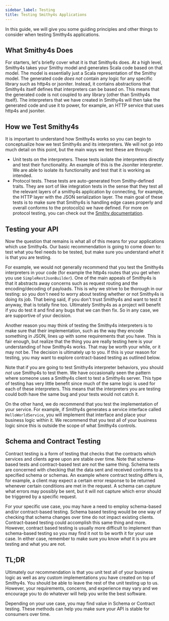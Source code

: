```yaml
---
sidebar_label: Testing
title: Testing Smithy4s Applications
---
```


In this guide, we will give you some guiding principles and other things to consider when testing Smithy4s applications.

## What Smithy4s Does

For starters, let's briefly cover what it is that Smithy4s does. At a high level, Smithy4s takes your Smithy model and generates Scala code based on that model. The model is essentially just a Scala representation of the Smithy model. The generated code _does not_ contain any logic for any specific library such as http4s or jsoniter. Instead, it contains abstractions that Smithy4s itself defines that interpreters can be based on. This means that the generated code is not coupled to any library (other than Smithy4s itself). The interpreters that we have created in Smithy4s will then take the generated code and use it to power, for example, an HTTP service that uses http4s and jsoniter.

## How we Test Smithy4s

It is important to understand how Smithy4s works so you can begin to conceptualize how we test Smithy4s and its interpreters. We will not go into much detail on this point, but the main ways we test these are through:

- Unit tests on the interpreters. These tests isolate the interpreters directly and test their functionality. An example of this is the Jsoniter interpreter. We are able to isolate its functionality and test that it is working as intended.
- Protocol tests. These tests are auto-generated from Smithy-defined traits. They are sort of like integration tests in the sense that they test all the relevant layers of a smithy4s application by connecting, for example, the HTTP layer with the JSON serialization layer. The main goal of these tests is to make sure that Smithy4s is handling edge cases properly and overall conforms to the protocol(s) we have defined. For more on protocol testing, you can check out the [Smithy documentation](https://smithy.io/2.0/additional-specs/http-protocol-compliance-tests.html).

## Testing your API

Now the question that remains is what all of this means for your applications which use Smithy4s. Our basic recommendation is going to come down to: test what you feel needs to be tested, but make sure you understand _what_ it is that you are testing.

For example, we would not generally recommend that you test the Smithy4s interpreters in your code (for example the http4s routes that you get when you use `SimpleRestJsonBuilder`). One of the main appeals of Smithy4s is that it abstracts away concerns such as request routing and the encoding/decoding of payloads. This is why we strive to be thorough in our testing: so you don't need to worry about testing whether or not Smithy4s is doing its job. That being said, if you don't trust Smithy4s and want to test it anyway, that is totally fine too. Ultimately Smithy4s as a project will benefit if you do test it and find any bugs that we can then fix. So in any case, we are supportive of your decision.

Another reason you may think of testing the Smithy4s interpreters is to make sure that their implementation, such as the way they encode something in JSON, lines up with some requirements that you have. This is fair enough, but realize that the thing you are really testing here is your understanding of how Smithy4s works. That may be worth your while, or it may not be. The decision is ultimately up to you. If this is your reason for testing, you may want to explore contract-based testing as outlined below.

Note that if you are going to test Smithy4s interpreter behaviors, you should _not_ use Smithy4s to test them. We have occasionally seen the pattern where someone uses a Smithy4s client to test a Smithy4s server. This type of testing has very little benefit since much of the same logic is used for each of these interpreters. This means that the interpreters you are testing could both have the same bug and your tests would not catch it.

On the other hand, we do recommend that you test the implementation of your service. For example, if Smithy4s generates a service interface called `HelloWorldService`, you will implement that interface and place your business logic within it. We recommend that you test all of your business logic since this is outside the scope of what Smithy4s controls.

## Schema and Contract Testing

Contract testing is a form of testing that checks that the contracts which services and clients agree upon are stable over time. Note that schema-based tests and contract-based test are not the same thing. Schema tests are concerned with checking that the data sent and received conforms to a specified schema or schemas. An example where contract testing differs is, for example, a client may expect a certain error response to be returned whenever certain conditions are met in the request. A schema can capture what errors may possibly be sent, but it will not capture which error should be triggered by a specific request.

For your specific use case, you may have a need to employ schema-based and/or contract-based testing. Schema based testing would be one way of checking that schema changes over time do not impact existing clients. Contract-based testing could accomplish this same thing and more. However, contract based testing is usually more difficult to implement than schema-based testing so you may find it not to be worth it for your use case. In either case, remember to make sure you know _what_ it is you are testing and what you are not.

## TL;DR

Ultimately our recommendation is that you unit test all of your business logic as well as any custom implementations you have created on top of Smithy4s. You should be able to leave the rest of the unit testing up to us. However, your requirements, concerns, and experience may vary and we encourage you to do whatever will help you write the best software.

Depending on your use case, you may find value in Schema or Contract testing. These methods can help you make sure your API is stable for consumers over time.
